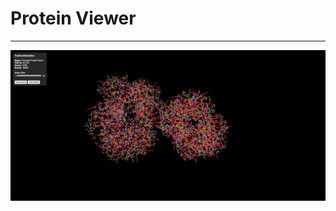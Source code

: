 # Protein Viewer

---

<p align="center">
  <img src="data/Example1.PNG" alt="Example 1 - 6lcw" width="800"/>
</p>
